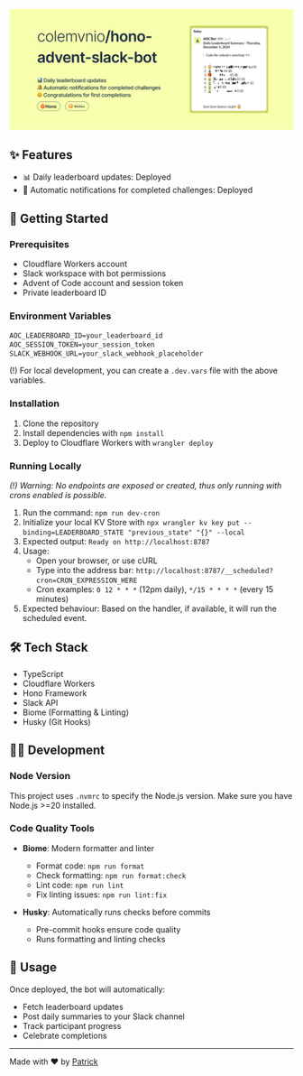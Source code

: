 ![Advent of Code Slack Banner](assets/banner.png)

## ✨ Features

- 📊 Daily leaderboard updates: Deployed
- 🔔 Automatic notifications for completed challenges: Deployed

## 🚀 Getting Started

### Prerequisites

- Cloudflare Workers account
- Slack workspace with bot permissions
- Advent of Code account and session token
- Private leaderboard ID

### Environment Variables

```plaintext
AOC_LEADERBOARD_ID=your_leaderboard_id
AOC_SESSION_TOKEN=your_session_token
SLACK_WEBHOOK_URL=your_slack_webhook_placeholder
```

(!) For local development, you can create a `.dev.vars` file with the above variables.

### Installation

1. Clone the repository
2. Install dependencies with `npm install`
3. Deploy to Cloudflare Workers with `wrangler deploy`

### Running Locally

_(!) Warning: No endpoints are exposed or created, thus only running with crons enabled is possible._

1. Run the command: `npm run dev-cron`
2. Initialize your local KV Store with `npx wrangler kv key put --binding=LEADERBOARD_STATE "previous_state" "{}" --local`
3. Expected output: `Ready on http://localhost:8787`
4. Usage:
   - Open your browser, or use cURL
   - Type into the address bar: `http://localhost:8787/__scheduled?cron=CRON_EXPRESSION_HERE`
   - Cron examples: `0 12 * * *` (12pm daily), `*/15 * * * *` (every 15 minutes)
5. Expected behaviour: Based on the handler, if available, it will run the scheduled event.

## 🛠️ Tech Stack

- TypeScript
- Cloudflare Workers
- Hono Framework
- Slack API
- Biome (Formatting & Linting)
- Husky (Git Hooks)

## 🧑‍💻 Development

### Node Version
This project uses `.nvmrc` to specify the Node.js version. Make sure you have Node.js >=20 installed.

### Code Quality Tools

- **Biome**: Modern formatter and linter
  - Format code: `npm run format`
  - Check formatting: `npm run format:check`
  - Lint code: `npm run lint`
  - Fix linting issues: `npm run lint:fix`

- **Husky**: Automatically runs checks before commits
  - Pre-commit hooks ensure code quality
  - Runs formatting and linting checks

## 📝 Usage

Once deployed, the bot will automatically:

- Fetch leaderboard updates
- Post daily summaries to your Slack channel
- Track participant progress
- Celebrate completions

---

Made with ❤️ by [Patrick](https://bento.me/patrick-c)
